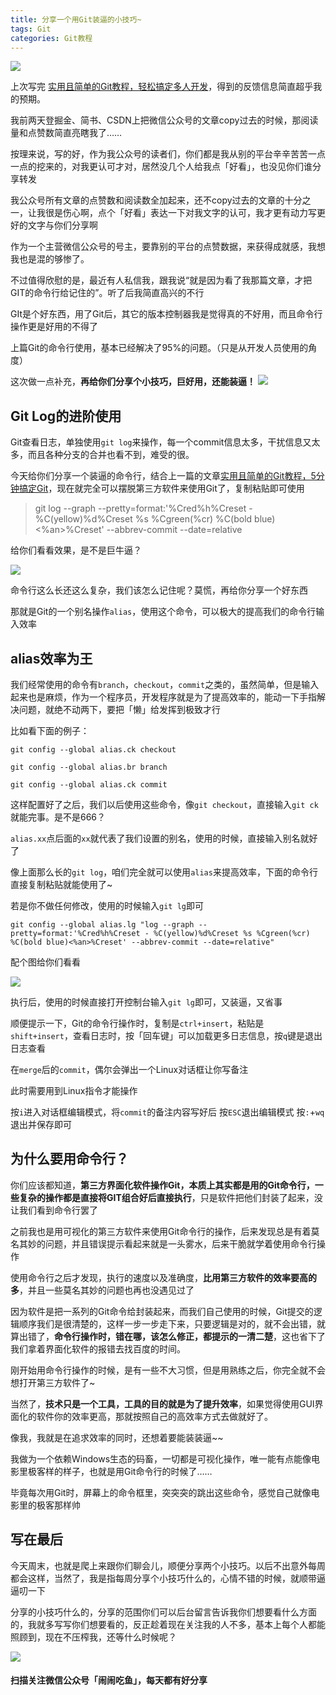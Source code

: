 ```yaml
---
title: 分享一个用Git装逼的小技巧~
tags: Git
categories: Git教程
---
```

![](https://upload-images.jianshu.io/upload_images/15072499-0e0cecc41d7e602b.png?imageMogr2/auto-orient/strip%7CimageView2/2/w/1240)

上次写完 [实用且简单的Git教程，轻松搞定多人开发](https://mp.weixin.qq.com/s?__biz=MzU2NzczMzk5Nw==&mid=2247483753&idx=1&sn=a8d654a7f61833b976f65a9e93b4f56c&chksm=fc99faebcbee73fd8ef1b8bd777f064d90f5a8c5a628da6814065028264b174e09b1b3551176&scene=21#wechat_redirect](https://mp.weixin.qq.com/s?__biz=MzU2NzczMzk5Nw==&mid=2247483753&idx=1&sn=a8d654a7f61833b976f65a9e93b4f56c&chksm=fc99faebcbee73fd8ef1b8bd777f064d90f5a8c5a628da6814065028264b174e09b1b3551176&scene=21#wechat_redirect))，得到的反馈信息简直超乎我的预期。

我前两天登掘金、简书、CSDN上把微信公众号的文章copy过去的时候，那阅读量和点赞数简直亮瞎我了……

按理来说，写的好，作为我公众号的读者们，你们都是我从别的平台辛辛苦苦一点一点的挖来的，对我更认可才对，居然没几个人给我点「好看」，也没见你们谁分享转发

我公众号所有文章的点赞数和阅读数全加起来，还不copy过去的文章的十分之一，让我很是伤心啊，点个「好看」表达一下对我文字的认可，我才更有动力写更好的文字与你们分享啊

作为一个主营微信公众号的号主，要靠别的平台的点赞数据，来获得成就感，我想我也是混的够惨了。

不过值得欣慰的是，最近有人私信我，跟我说“就是因为看了我那篇文章，才把GIT的命令行给记住的”。听了后我简直高兴的不行

GIt是个好东西，用了Git后，其它的版本控制器我是觉得真的不好用，而且命令行操作更是好用的不得了

上篇Git的命令行使用，基本已经解决了95%的问题。（只是从开发人员使用的角度）

这次做一点补充，**再给你们分享个小技巧，巨好用，还能装逼！**
![](https://upload-images.jianshu.io/upload_images/15072499-8e3b68ae10645f7a.png?imageMogr2/auto-orient/strip%7CimageView2/2/w/1240)

## Git Log的进阶使用
Git查看日志，单独使用```git log```来操作，每一个commit信息太多，干扰信息又太多，而且各种分支的合并也看不到，难受的很。

今天给你们分享一个装逼的命令行，结合上一篇的文章[实用且简单的Git教程，5分钟搞定Git](https://www.jianshu.com/p/a3f0f55c88fb)，现在就完全可以摆脱第三方软件来使用Git了，复制粘贴即可使用

> git log --graph --pretty=format:'%Cred%h%Creset - %C(yellow)%d%Creset %s %Cgreen(%cr) %C(bold blue)<%an>%Creset' --abbrev-commit --date=relative 

给你们看看效果，是不是巨牛逼？

![](https://upload-images.jianshu.io/upload_images/15072499-251d2d176bff7d3c.png?imageMogr2/auto-orient/strip%7CimageView2/2/w/1240)

命令行这么长还这么复杂，我们该怎么记住呢？莫慌，再给你分享一个好东西

那就是Git的一个别名操作```alias```，使用这个命令，可以极大的提高我们的命令行输入效率

## alias效率为王

我们经常使用的命令有```branch```，```checkout```，```commit```之类的，虽然简单，但是输入起来也是麻烦，作为一个程序员，开发程序就是为了提高效率的，能动一下手指解决问题，就绝不动两下，要把「懒」给发挥到极致才行

比如看下面的例子：

```git
git config --global alias.ck checkout

git config --global alias.br branch

git config --global alias.ck commit
````
这样配置好了之后，我们以后使用这些命令，像```git checkout```，直接输入```git ck```就能完事。是不是666？

```alias.xx```点后面的```xx```就代表了我们设置的别名，使用的时候，直接输入别名就好了

像上面那么长的```git log```，咱们完全就可以使用```alias```来提高效率，下面的命令行直接复制粘贴就能使用了~

若是你不做任何修改，使用的时候输入```git lg```即可
```git
git config --global alias.lg "log --graph --pretty=format:'%Cred%h%Creset - %C(yellow)%d%Creset %s %Cgreen(%cr) %C(bold blue)<%an>%Creset' --abbrev-commit --date=relative"
```

配个图给你们看看

![](https://upload-images.jianshu.io/upload_images/15072499-1dc99c74735ed04f.png?imageMogr2/auto-orient/strip%7CimageView2/2/w/1240)

执行后，使用的时候直接打开控制台输入```git lg```即可，又装逼，又省事

顺便提示一下，Git的命令行操作时，复制是```ctrl+insert```，粘贴是```shift+insert```，查看日志时，按「回车键」可以加载更多日志信息，按```q```键是退出日志查看

在```merge```后的```commit```，偶尔会弹出一个Linux对话框让你写备注

此时需要用到Linux指令才能操作

按```i```进入对话框编辑模式，将```commit```的备注内容写好后
按```ESC```退出编辑模式
按```:```+```wq```退出并保存即可

## 为什么要用命令行？
你们应该都知道，**第三方界面化软件操作Git，本质上其实都是用的Git命令行，一些复杂的操作都是直接将GIT组合好后直接执行**，只是软件把他们封装了起来，没让我们看到命令行罢了

之前我也是用可视化的第三方软件来使用Git命令行的操作，后来发现总是有着莫名其妙的问题，并且错误提示看起来就是一头雾水，后来干脆就学着使用命令行操作

使用命令行之后才发现，执行的速度以及准确度，**比用第三方软件的效率要高的多**，并且一些莫名其妙的问题也再也没遇见过了

因为软件是把一系列的Git命令给封装起来，而我们自己使用的时候，Git提交的逻辑顺序我们是很清楚的，这样一步一步走下来，只要逻辑是对的，就不会出错，就算出错了，**命令行操作时，错在哪，该怎么修正，都提示的一清二楚**，这也省下了我们拿着界面化软件的报错去找百度的时间。

刚开始用命令行操作的时候，是有一些不大习惯，但是用熟练之后，你完全就不会想打开第三方软件了~

当然了，**技术只是一个工具，工具的目的就是为了提升效率**，如果觉得使用GUI界面化的软件你的效率更高，那就按照自己的高效率方式去做就好了。

像我，我就是在追求效率的同时，还想着要能装装逼~~

我做为一个依赖Windows生态的码畜，一切都是可视化操作，唯一能有点能像电影里极客样的样子，也就是用Git命令行的时候了……

毕竟每次用Git时，屏幕上的命令框里，突突突的跳出这些命令，感觉自己就像电影里的极客那样帅

## 写在最后
今天周末，也就是爬上来跟你们聊会儿，顺便分享两个小技巧。以后不出意外每周都会这样，当然了，我是指每周分享个小技巧什么的，心情不错的时候，就顺带逼逼叨一下

分享的小技巧什么的，分享的范围你们可以后台留言告诉我你们想要看什么方面的，我就多写写你们想要看的，反正趁着现在关注我的人不多，基本上每个人都能照顾到，现在不压榨我，还等什么时候呢？

![](https://upload-images.jianshu.io/upload_images/15072499-3437bf10840001c1.png?imageMogr2/auto-orient/strip%7CimageView2/2/w/1240)

#### 扫描关注微信公众号「闹闹吃鱼」，每天都有好分享
